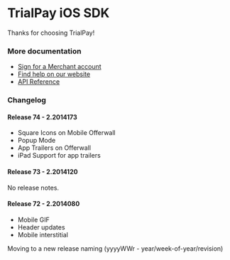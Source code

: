 TrialPay iOS SDK
================

Thanks for choosing TrialPay!

### More documentation

- [Sign for a Merchant account](https://merchant.trialpay.com/register/?t=mb)
- [Find help on our website](http://help.trialpay.com/mobile/ios-sdk/)
- [API Reference](http://help.trialpay.com/docs/iOS/index.html)

### Changelog


#### Release 74 - 2.2014173

- Square Icons on Mobile Offerwall
- Popup Mode
- App Trailers on Offerwall
- iPad Support for app trailers

#### Release 73 - 2.2014120

No release notes.

#### Release 72 - 2.2014080
- Mobile GIF
- Header updates
- Mobile interstitial
    
Moving to a new release naming (yyyyWWr - year/week-of-year/revision)

